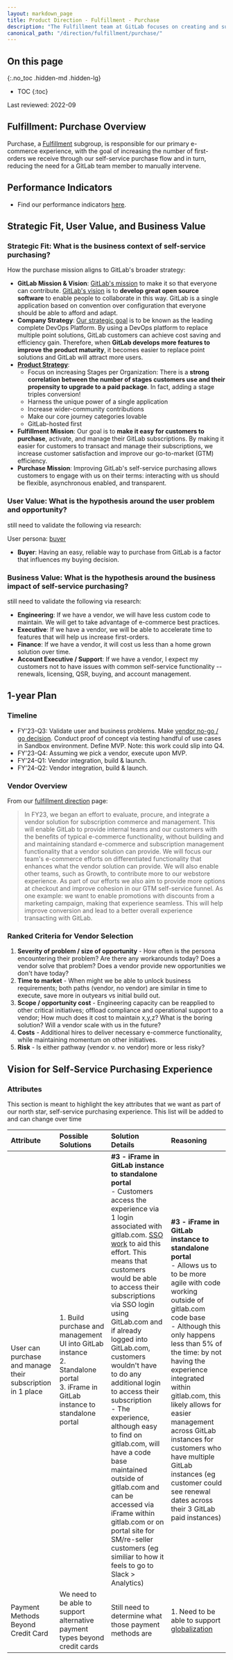```yaml
---
layout: markdown_page
title: Product Direction - Fulfillment - Purchase
description: "The Fulfillment team at GitLab focuses on creating and supporting the enablement of our customers to purchase, upgrade, downgrade, and renew licenses and subscriptions."
canonical_path: "/direction/fulfillment/purchase/"
---
```


## On this page
{:.no_toc .hidden-md .hidden-lg}

- TOC
{:toc}

<link rel="stylesheet" type="text/css" href="/stylesheets/biztech.css" />

Last reviewed: 2022-09

## Fulfillment: Purchase Overview

Purchase, a [Fulfillment](https://about.gitlab.com/direction/fulfillment/) subgroup, is responsible for our primary e-commerce experience, with the goal of increasing the number of first-orders we receive through our self-service purchase flow and in turn, reducing the need for a GitLab team member to manually intervene.

## Performance Indicators

- Find our performance indicators [here](https://internal-handbook.gitlab.io/handbook/company/performance-indicators/product/fulfillment-section/).

## Strategic Fit, User Value, and Business Value

### Strategic Fit: What is the business context of self-service purchasing?

How the purchase mission aligns to GitLab's broader strategy:

- **GitLab Mission & Vision**: [GitLab's mission](https://about.gitlab.com/company/mission/#mission) to make it so that everyone can contribute. [GitLab's vision](https://about.gitlab.com/company/vision/#vision) is to **develop great open source software** to enable people to collaborate in this way. GitLab is a single application based on convention over configuration that everyone should be able to afford and adapt.
- **Company Strategy**: [Our strategic goal](https://about.gitlab.com/company/strategy/) is to be known as the leading complete DevOps Platform. By using a DevOps platform to replace multiple point solutions, GitLab customers can achieve cost saving and efficiency gain. Therefore, when **GitLab develops more features to improve the product maturity**, it becomes easier to replace point solutions and GitLab will attract more users.
- **[Product Strategy](https://about.gitlab.com/direction/#product-strategy)**:
   - Focus on increasing Stages per Organization: There is a **strong correlation between the number of stages customers use and their propensity to upgrade to a paid package**. In fact, adding a stage triples conversion!
   - Harness the unique power of a single application
   - Increase wider-community contributions
   - Make our core journey categories lovable
   - GitLab-hosted first
- **Fulfillment Mission**: Our goal is to **make it easy for customers to purchase**, activate, and manage their GitLab subscriptions. By making it easier for customers to transact and manage their subscriptions, we increase customer satisfaction and improve our go-to-market (GTM) efficiency.
- **Purchase Mission**: Improving GitLab's self-service purchasing allows customers to engage with us on their terms: interacting with us should be flexible, asynchronous enabled, and transparent.

### User Value: What is the hypothesis around the user problem and opportunity?

still need to validate the following via research:

User persona: [buyer](https://about.gitlab.com/handbook/marketing/strategic-marketing/roles-personas/buyer-persona/)

- **Buyer**: Having an easy, reliable way to purchase from GitLab is a factor that influences my buying decision.

### Business Value: What is the hypothesis around the business impact of self-service purchasing?

still need to validate the following via research:

- **Engineering**: If we have a vendor, we will have less custom code to maintain. We will get to take advantage of e-commerce best practices.
- **Executive**: If we have a vendor, we will be able to accelerate time to features that will help us increase first-orders.
- **Finance**: If we have a vendor, it will cost us less than a home grown solution over time.
- **Account Executive / Support**: If we have a vendor, I expect my customers not to have issues with common self-service functionality -- renewals, licensing, QSR, buying, and account management.

## 1-year Plan

### Timeline

- FY'23-Q3: Validate user and business problems. Make [vendor no-go / go decision](https://about.gitlab.com/direction/fulfillment/#increase-new-customer-acquisition-via-self-service). Conduct proof of concept via testing handful of use cases in Sandbox environment. Define MVP. Note: this work could slip into Q4.
- FY'23-Q4: Assuming we pick a vendor, execute upon MVP.
- FY'24-Q1: Vendor integration, build & launch.
- FY'24-Q2: Vendor integration, build & launch.

### Vendor Overview
From our [fulfillment direction](/direction/fulfillment/#increase-new-customer-acquisition-via-self-service) page:
  > In FY23, we began an effort to evaluate, procure, and integrate a vendor solution for subscription commerce and management. This will enable GitLab to provide internal teams and our customers with the benefits of typical e-commerce functionality, without building and and maintaining standard e-commerce and subscription management functionality that a vendor solution can provide. We will focus our team's e-commerce efforts on differentiated functionality that enhances what the vendor solution can provide. We will also enable other teams, such as Growth, to contribute more to our webstore experience. As part of our efforts we also aim to provide more options at checkout and improve cohesion in our GTM self-service funnel. As one example: we want to enable promotions with discounts from a marketing campaign, making that experience seamless. This will help improve conversion and lead to a better overall experience transacting with GitLab.

### Ranked Criteria for Vendor Selection

1. **Severity of problem / size of opportunity** - How often is the persona encountering their problem? Are there any workarounds today? Does a vendor solve that problem? Does a vendor provide new opportunities we don't have today?
3. **Time to market** - When might we be able to unlock business requirements; both paths (vendor, no vendor) are similar in time to execute, save more in outyears vs initial build out.
5. **Scope / opportunity cost** - Engineering capacity can be reapplied to other critical initiatives; offload compliance and operational support to a vendor; How much does it cost to maintain x,y,z? What is the boring solution? Will a vendor scale with us in the future?
6. **Costs** - Additional hires to deliver necessary e-commerce functionality, while maintaining momentum on other initiatives.
7. **Risk** - Is either pathway (vendor v. no vendor) more or less risky?

## Vision for Self-Service Purchasing Experience

### Attributes
This section is meant to highlight the key attributes that we want as part of our north star, self-service purchasing experience. This list will be added to and can change over time

|  **Attribute** | **Possible Solutions** | **Solution Details** | **Reasoning** |
| :--------------- | :----------------- | :----------------- | :----------------- |
| User can purchase and manage their subscription in 1 place | 1. Build purchase and management UI into GitLab instance <br> 2. Standalone portal <br> 3. iFrame in GitLab instance to standalone portal <br> | **#3 - iFrame in GitLab instance to standalone portal**<br>- Customers access the experience via 1 login associated with gitlab.com. [SSO work](https://gitlab.com/gitlab-org/customers-gitlab-com/-/issues/1868) to aid this effort. This means that customers would be able to access their subscriptions via SSO login using GitLab.com and if already logged into GitLab.com, customers wouldn't have to do any additional login to access their subscription <br> - The experience, although easy to find on gitlab.com, will have a code base maintained outside of gitlab.com and can be accessed via iFrame within gitlab.com or on portal site for SM/re-seller customers (eg similiar to how it feels to go to Slack > Analytics) | **#3 - iFrame in GitLab instance to standalone portal**<br>- Allows us to to be more agile with code working outside of gitlab.com code base <br>- Although this only happens less than 5% of the time: by not having the experience integrated within gitlab.com, this likely allows for easier management across GitLab instances for customers who have multiple GitLab instances (eg customer could see renewal dates across their 3 GitLab paid instances) |
| Payment Methods Beyond Credit Card | We need to be able to support alternative payment types beyond credit cards | Still need to determine what those payment methods are | 1. Need to be able to support [globalization](https://about.gitlab.com/company/team/structure/working-groups/globalization/) |
